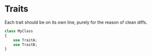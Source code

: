 # Traits

Each trait should be on its own line, purely for the reason of clean diffs.

```php
class MyClass
{
    use TraitA;
    use TraitB;
}
```